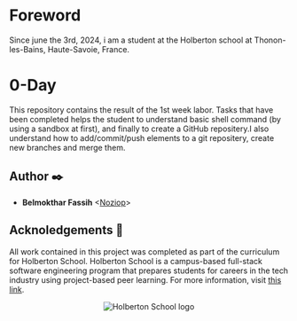 # Foreword

Since june the 3rd, 2024, i am a student at the Holberton school at Thonon-les-Bains, Haute-Savoie, France.

# 0-Day

This repository contains the result of the 1st week labor. Tasks that have been completed helps the student to understand basic shell command (by using a sandbox at first), and finally to create a GitHub repositery.I also understand how to add/commit/push elements to a git repositery, create new branches and merge them.

## Author :black_nib:

* __Belmokthar Fassih__ <[Noziop](https://github.com/Noziop)>

## Acknoledgements :pray:

All work contained in this project was completed as part of the curriculum for Holberton
School. Holberton School is a campus-based full-stack software engineering program that
prepares students for careers in the tech industry using project-based peer learning. For
more information, visit [this link](https://www.holbertonschool.com/).

<p align="center">
  <img
   src="[http://www.holbertonschool.com/holberton-logo.png](https://cdn.prod.website-files.com/64107f65f30b69371e3d6bfa/65c6179aa44b63fa4f31e7ad_Holberton-Logo-Cherry.svg)"
   alt="Holberton School logo">
</p>
